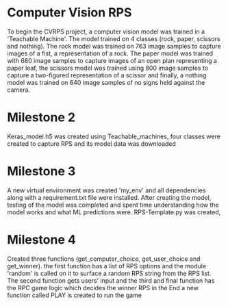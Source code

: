 # Computer Vision RPS
To begin the CVRPS project, a computer vision model was trained in a 'Teachable Machine'. The model trained on 4 classes (rock, paper, scissors and nothing). The rock model was trained on 763 image samples to capture images of a fist, a representation of a rock. The paper model was trained with 680 image samples to capture images of an open plan representing a paper leaf, the scissors model was trained using 800 image samples to capture a two-figured representation of a scissor and finally, a nothing model was trained on 640 image samples of no signs held against the camera.

# Milestone 2
Keras_model.h5 was created using Teachable_machines, four classes were created to capture RPS and its model data was downloaded

# Milestone 3
A new virtual environment was created 'my_env' and all dependencies along with a requirement.txt file were installed. After creating the model, testing of the model was completed and spent time understanding how the model works and what ML predictions were. RPS-Template.py was created, 

# Milestone 4
Created three functions (get_computer_choice, get_user_choice and get_winner). the first function has a list of RPS options and the module 'random' is called on it to surface a random RPS string from the RPS list. The second function gets users' input and the third and final function has the RPC game logic which decides the winner RPS in the End a new function called PLAY is created to run the game
